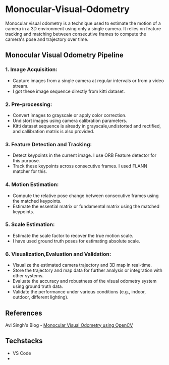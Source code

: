 # Monocular-Visual-Odometry
Monocular visual odometry is a technique used to estimate the motion of a camera in a 3D environment using only a single camera. It relies on feature tracking and matching between consecutive frames to compute the camera's pose and trajectory over time.

## Monocular Visual Odometry Pipeline
### 1. Image Acquisition:
* Capture images from a single camera at regular intervals or from a video stream.
* I got these image sequence directly from kitti dataset. 

### 2. Pre-processing:
* Convert images to grayscale or apply color correction.
* Undistort images using camera calibration parameters.
* Kitti dataset sequence is already in grayscale,undistorted and rectified, and callibration matrix is also provided.

### 3. Feature Detection and Tracking:
* Detect keypoints in the current image. I use ORB Feature detector for this purpose.
* Track these keypoints across consecutive frames. I used FLANN matcher for this.
  
### 4. Motion Estimation:
* Compute the relative pose change between consecutive frames using the matched keypoints.
* Estimate the essential matrix or fundamental matrix using the matched keypoints.

### 5. Scale Estimation:
* Estimate the scale factor to recover the true motion scale.
* I have used ground truth poses for estimating absolute scale.

### 6. Visualization,Evaluation and Validation:
* Visualize the estimated camera trajectory and 3D map in real-time.
* Store the trajectory and map data for further analysis or integration with other systems.
* Evaluate the accuracy and robustness of the visual odometry system using ground truth data.
* Validate the performance under various conditions (e.g., indoor, outdoor, different lighting).
## References
Avi Singh's Blog - [Monocular Visual Odometry using OpenCV](https://avisingh599.github.io/vision/monocular-vo/)
## Techstacks
* VS Code
* 
